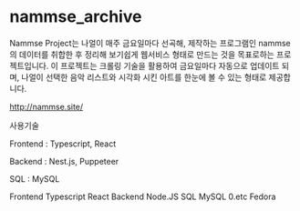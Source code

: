 # nammse_archive

Nammse Project는 나얼이 매주 금요일마다 선곡해, 제작하는 프로그램인 nammse의 데이터를 취합한 후 정리해 보기쉽게 웹서비스 형태로 만드는 것을 목표로하는 프로젝트입니다. 이 프로젝트는 크롤링 기술을 활용하여 금요일마다 자동으로 업데이트 되며, 나얼이 선택한 음악 리스트와 시각화 시킨 아트를 한눈에 볼 수 있는 형태로 제공합니다.

http://nammse.site/

사용기술

Frontend : Typescript, React

Backend : Nest.js, Puppeteer

SQL : MySQL

Frontend
Typescript
React
Backend
Node.JS
SQL
MySQL
0.etc
Fedora
